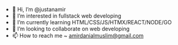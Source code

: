 - 👋 Hi, I’m @justanamir
- 👀 I’m interested in fullstack web developing
- 🌱 I’m currently learning HTML/CSS/JS/HTMX/REACT/NODE/GO
- 💞️ I’m looking to collaborate on web developing
- 📫 How to reach me ~ amirdanialmuslim@gmail.com

<!---
justanamir/justanamir is a ✨ special ✨ repository because its `README.md` (this file) appears on your GitHub profile.
You can click the Preview link to take a look at your changes.
--->

